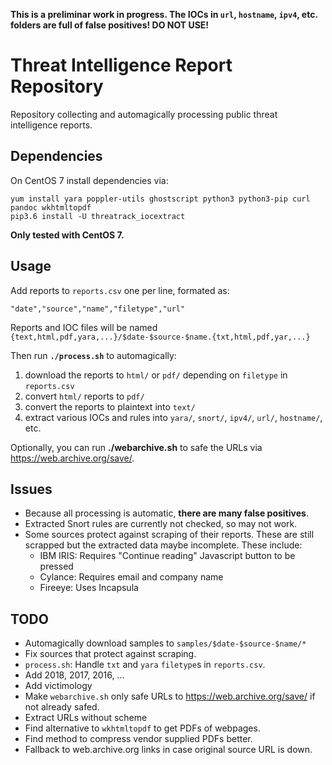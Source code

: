 **This is a preliminar work in progress. The IOCs in `url`, `hostname`, `ipv4`, etc. folders are full of false positives! DO NOT USE!**

# Threat Intelligence Report Repository

Repository collecting and automagically processing public threat intelligence reports.

## Dependencies

On CentOS 7 install dependencies via:

```
yum install yara poppler-utils ghostscript python3 python3-pip curl pandoc wkhtmltopdf
pip3.6 install -U threatrack_iocextract
```

**Only tested with CentOS 7.**

## Usage

Add reports to `reports.csv` one per line, formated as:

```
"date","source","name","filetype","url"
```

Reports and IOC files will be named `{text,html,pdf,yara,...}/$date-$source-$name.{txt,html,pdf,yar,...}`

Then run **`./process.sh`** to automagically:

1. download the reports to `html/` or `pdf/` depending on `filetype` in `reports.csv`
2. convert `html/` reports to `pdf/`
3. convert the reports to plaintext into `text/`
4. extract various IOCs and rules into `yara/`, `snort/`, `ipv4/`, `url/`, `hostname/`, etc.

Optionally, you can run **./webarchive.sh** to safe the URLs via <https://web.archive.org/save/>.

## Issues

- Because all processing is automatic, **there are many false positives**.
- Extracted Snort rules are currently not checked, so may not work.
- Some sources protect against scraping of their reports. These are still scrapped but the extracted data maybe incomplete. These include:
	- IBM IRIS: Requires "Continue reading" Javascript button to be pressed
	- Cylance: Requires email and company name
	- Fireeye: Uses Incapsula

## TODO

- Automagically download samples to `samples/$date-$source-$name/*`
- Fix sources that protect against scraping.
- `process.sh`: Handle `txt` and `yara` `filetype`s in `reports.csv`.
- Add 2018, 2017, 2016, ...
- Add victimology
- Make `webarchive.sh` only safe URLs to <https://web.archive.org/save/> if not already safed.
- Extract URLs without scheme
- Find alternative to `wkhtmltopdf` to get PDFs of webpages.
- Find method to compress vendor supplied PDFs better.
- Fallback to web.archive.org links in case original source URL is down.

